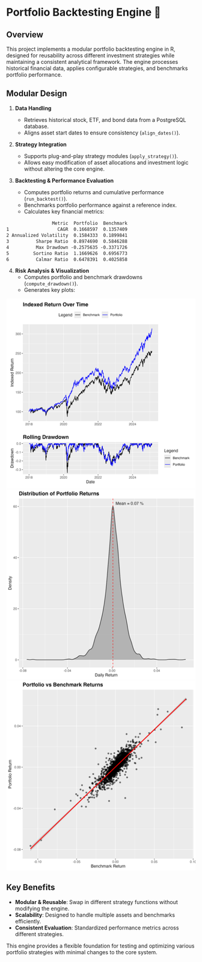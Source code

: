 # Portfolio Backtesting Engine 💼

## Overview
This project implements a modular portfolio backtesting engine in R, designed for reusability across different investment strategies while maintaining a consistent analytical framework. The engine processes historical financial data, applies configurable strategies, and benchmarks portfolio performance.

## Modular Design
1. **Data Handling**
   - Retrieves historical stock, ETF, and bond data from a PostgreSQL database.
   - Aligns asset start dates to ensure consistency (`align_dates()`).

2. **Strategy Integration**
   - Supports plug-and-play strategy modules (`apply_strategy()`).
   - Allows easy modification of asset allocations and investment logic without altering the core engine.

3. **Backtesting & Performance Evaluation**
   - Computes portfolio returns and cumulative performance (`run_backtest()`).
   - Benchmarks portfolio performance against a reference index.
   - Calculates key financial metrics:
```
                 Metric  Portfolio  Benchmark
1                  CAGR  0.1668597  0.1357409
2 Annualized Volatility  0.1584333  0.1899841
3          Sharpe Ratio  0.8974690  0.5846288
4          Max Drawdown -0.2575635 -0.3371726
5         Sortino Ratio  1.1669626  0.6956773
6          Calmar Ratio  0.6478391  0.4025858
```

4. **Risk Analysis & Visualization**
   - Computes portfolio and benchmark drawdowns (`compute_drawdown()`).
   - Generates key plots:

![combined_plot.png](plots/combined_plot.png)
![returns_distribution.png](plots/returns_distribution.png)
![scatter_plot.png](plots/scatter_plot.png)

## Key Benefits
- **Modular & Reusable**: Swap in different strategy functions without modifying the engine.
- **Scalability**: Designed to handle multiple assets and benchmarks efficiently.
- **Consistent Evaluation**: Standardized performance metrics across different strategies.

This engine provides a flexible foundation for testing and optimizing various portfolio strategies with minimal changes to the core system.